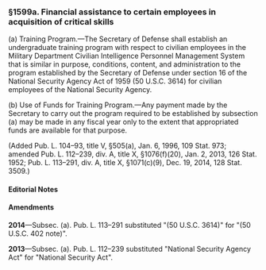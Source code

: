 ### §1599a. Financial assistance to certain employees in acquisition of critical skills ###

(a) Training Program.—The Secretary of Defense shall establish an undergraduate training program with respect to civilian employees in the Military Department Civilian Intelligence Personnel Management System that is similar in purpose, conditions, content, and administration to the program established by the Secretary of Defense under section 16 of the National Security Agency Act of 1959 (50 U.S.C. 3614) for civilian employees of the National Security Agency.

(b) Use of Funds for Training Program.—Any payment made by the Secretary to carry out the program required to be established by subsection (a) may be made in any fiscal year only to the extent that appropriated funds are available for that purpose.

(Added Pub. L. 104–93, title V, §505(a), Jan. 6, 1996, 109 Stat. 973; amended Pub. L. 112–239, div. A, title X, §1076(f)(20), Jan. 2, 2013, 126 Stat. 1952; Pub. L. 113–291, div. A, title X, §1071(c)(9), Dec. 19, 2014, 128 Stat. 3509.)

#### **Editorial Notes** ####

#### Amendments ####

**2014**—Subsec. (a). Pub. L. 113–291 substituted "(50 U.S.C. 3614)" for "(50 U.S.C. 402 note)".

**2013**—Subsec. (a). Pub. L. 112–239 substituted "National Security Agency Act" for "National Security Act".